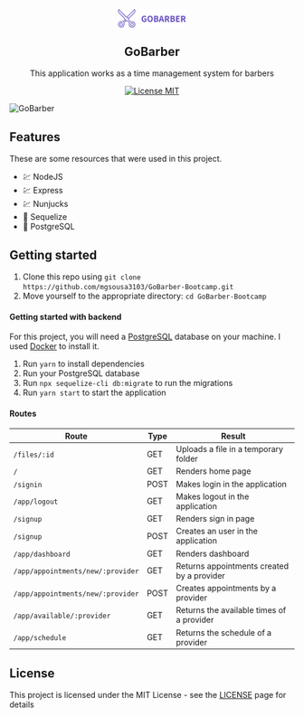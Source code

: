 <h2 align="center">
<br>
  <img src="src/public/images/logo.svg" alt="Ecoleta" width="120">
<br>
<br>
GoBarber
</h2>

<p align="center">This application works as a time management system for barbers</p>

<p align="center">
  <a href="https://opensource.org/licenses/MIT">
    <img src="https://img.shields.io/github/license/mgsousa3103/GoBarber-Bootcamp" alt="License MIT">
  </a>
</p>

![GoBarber](https://user-images.githubusercontent.com/22710485/84206708-20bfc600-aa86-11ea-9c57-90b2d7961646.PNG)

## Features

These are some resources that were used in this project.

- 💹 NodeJS
- 💹 Express
- 💹 Nunjucks
- 📄 Sequelize
- 📄 PostgreSQL

## Getting started

1. Clone this repo using `git clone https://github.com/mgsousa3103/GoBarber-Bootcamp.git`
2. Move yourself to the appropriate directory: `cd GoBarber-Bootcamp`

#### Getting started with backend

For this project, you will need a [PostgreSQL](https://www.postgresql.org/) database on your machine. I used [Docker](https://www.docker.com/) to install it.

1. Run `yarn` to install dependencies
2. Run your PostgreSQL database
3. Run `npx sequelize-cli db:migrate` to run the migrations
4. Run `yarn start` to start the application

#### Routes

| Route                             | Type | Result                                     |
| --------------------------------- | ---- | ------------------------------------------ |
| `/files/:id`                      | GET  | Uploads a file in a temporary folder       |
| `/`                               | GET  | Renders home page                          |
| `/signin`                         | POST | Makes login in the application             |
| `/app/logout`                     | GET  | Makes logout in the application            |
| `/signup`                         | GET  | Renders sign in page                       |
| `/signup`                         | POST | Creates an user in the application         |
| `/app/dashboard`                  | GET  | Renders dashboard                          |
| `/app/appointments/new/:provider` | GET  | Returns appointments created by a provider |
| `/app/appointments/new/:provider` | POST | Creates appointments by a provider         |
| `/app/available/:provider`        | GET  | Returns the available times of a provider  |
| `/app/schedule`                   | GET  | Returns the schedule of a provider         |

## License

This project is licensed under the MIT License - see the [LICENSE](LICENSE.md) page for details
